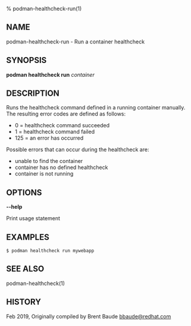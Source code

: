 % podman-healthcheck-run(1)

## NAME
podman\-healthcheck\-run - Run a container healthcheck

## SYNOPSIS
**podman healthcheck run** *container*

## DESCRIPTION

Runs the healthcheck command defined in a running container manually.  The resulting error codes are defined
as follows:

* 0 = healthcheck command succeeded
* 1 = healthcheck command failed
* 125 = an error has occurred

Possible errors that can occur during the healthcheck are:
* unable to find the container
* container has no defined healthcheck
* container is not running

## OPTIONS
**--help**

Print usage statement


## EXAMPLES

```
$ podman healthcheck run mywebapp
```

## SEE ALSO
podman-healthcheck(1)

## HISTORY
Feb 2019, Originally compiled by Brent Baude <bbaude@redhat.com>
